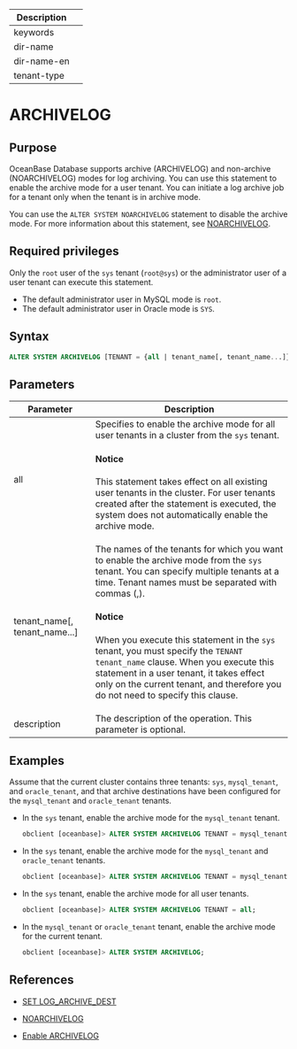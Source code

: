 | Description   |                 |
|---------------|-----------------|
| keywords      |                 |
| dir-name      |                 |
| dir-name-en   |                 |
| tenant-type   |                 |

# ARCHIVELOG

## Purpose

OceanBase Database supports archive (ARCHIVELOG) and non-archive (NOARCHIVELOG) modes for log archiving. You can use this statement to enable the archive mode for a user tenant. You can initiate a log archive job for a tenant only when the tenant is in archive mode.

You can use the `ALTER SYSTEM NOARCHIVELOG` statement to disable the archive mode. For more information about this statement, see [NOARCHIVELOG](210.noarchivelog.md).

## Required privileges

Only the `root` user of the `sys` tenant (`root@sys`) or the administrator user of a user tenant can execute this statement. 

* The default administrator user in MySQL mode is `root`.
* The default administrator user in Oracle mode is `SYS`.

## Syntax

```sql
ALTER SYSTEM ARCHIVELOG [TENANT = {all | tenant_name[, tenant_name...]}] [DESCRIPTION [=] 'description'];
```

## Parameters

| Parameter | Description |
|-------------------------|--------------------------------------------------------------------------------------------------------|
| all | Specifies to enable the archive mode for all user tenants in a cluster from the `sys` tenant.  <main id="notice" type='notice'><h4>Notice</h4><p>This statement takes effect on all existing user tenants in the cluster. For user tenants created after the statement is executed, the system does not automatically enable the archive mode. </p></main> |
| tenant_name[, tenant_name...] | The names of the tenants for which you want to enable the archive mode from the `sys` tenant. You can specify multiple tenants at a time. Tenant names must be separated with commas (,). <main id="notice" type='notice'><h4>Notice</h4><p>When you execute this statement in the `sys` tenant, you must specify the <code>TENANT tenant_name</code> clause. When you execute this statement in a user tenant, it takes effect only on the current tenant, and therefore you do not need to specify this clause. </p></main> |
| description | The description of the operation. This parameter is optional.  |

## Examples

Assume that the current cluster contains three tenants: `sys`, `mysql_tenant`, and `oracle_tenant`, and that archive destinations have been configured for the `mysql_tenant` and `oracle_tenant` tenants.

* In the `sys` tenant, enable the archive mode for the `mysql_tenant` tenant.

   ```sql
   obclient [oceanbase]> ALTER SYSTEM ARCHIVELOG TENANT = mysql_tenant;
   ```

* In the `sys` tenant, enable the archive mode for the `mysql_tenant` and `oracle_tenant` tenants.

   ```sql
   obclient [oceanbase]> ALTER SYSTEM ARCHIVELOG TENANT = mysql_tenant;
   ```

* In the `sys` tenant, enable the archive mode for all user tenants.

   ```sql
   obclient [oceanbase]> ALTER SYSTEM ARCHIVELOG TENANT = all;
   ```

* In the `mysql_tenant` or `oracle_tenant` tenant, enable the archive mode for the current tenant.

   ```sql
   obclient [oceanbase]> ALTER SYSTEM ARCHIVELOG;
   ```

## References

* [SET LOG_ARCHIVE_DEST](150.set-log-archive-dest.md)

* [NOARCHIVELOG](210.noarchivelog.md)

* [Enable ARCHIVELOG](../../../../../600.manage/600.backup-and-recovery/300.log-archive/300.open-the-log-archive-mode.md)
